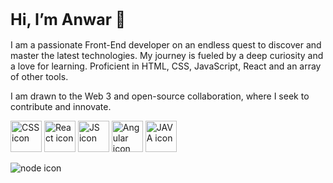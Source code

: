 <h1 style=font-size:25px>Hi, I’m Anwar 👋</h1> 
        
I am a passionate Front-End developer on an endless quest to discover and master the latest technologies. 
My journey is fueled by a deep curiosity and a love for learning.
Proficient in HTML, CSS, JavaScript, React and an array of other tools.

I am drawn to the Web 3 and open-source collaboration, where I seek to contribute and innovate.
 <div>

<img src="https://cdn4.iconfinder.com/data/icons/flat-brand-logo-2/512/css3-512.png" style="width: 50px; height: 50px;"
alt="CSS icon">
<img src="https://cdn0.iconfinder.com/data/icons/logos-brands-in-colors/128/react_color-512.png" style="width: 50px; height: 50px;"
alt="React icon">
<img src="https://cdn4.iconfinder.com/data/icons/logos-and-brands/512/187_Js_logo_logos-512.png" style="width: 50px; height: 50px;"
alt=" JS icon">
<img src="https://cdn4.iconfinder.com/data/icons/logos-and-brands/512/21_Angular_logo_logos-512.png" style="width: 50px; height: 50px;"
alt="Angular icon">
<img src="https://cdn2.iconfinder.com/data/icons/coding-files-extensions/512/coding-file-extension-java-256.png" style="width: 50px; height: 50px;"
alt=" JAVA icon">

<img src="https://camo.githubusercontent.com/b0432ab0567d45add9bf155718ab7de57c330cd3acd719374fae0384e95688c2/68747470733a2f2f696d672e736869656c64732e696f2f62616467652f4e6f64652e6a732d3433383533443f7374796c653d666f722d7468652d6261646765266c6f676f3d6e6f64652e6a73266c6f676f436f6c6f723d7768697465" alt="node icon">

</div>

        

